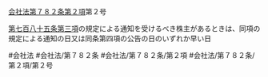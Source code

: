 [会社法第７８２条第２項](会社法＿＿＿＿第７８２条第２項)第２号

[第七百八十五条第三項](会社法＿＿＿＿第７８５条第３項)の規定による通知を受けるべき株主があるときは、同項の規定による通知の日又は同条第四項の公告の日のいずれか早い日


#会社法
#会社法/第７８２条
#会社法/第７８２条/第２項
#会社法/第７８２条/第２項/第２号
